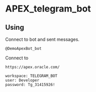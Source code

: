 # APEX_telegram_bot

## Using 

Connect to bot and sent messages.
```
@DemoApexBot_bot
```

Connect to 
```
https://apex.oracle.com/

workspace: TELEGRAM_BOT
user: Developer
password: Tg_31415926!

```

